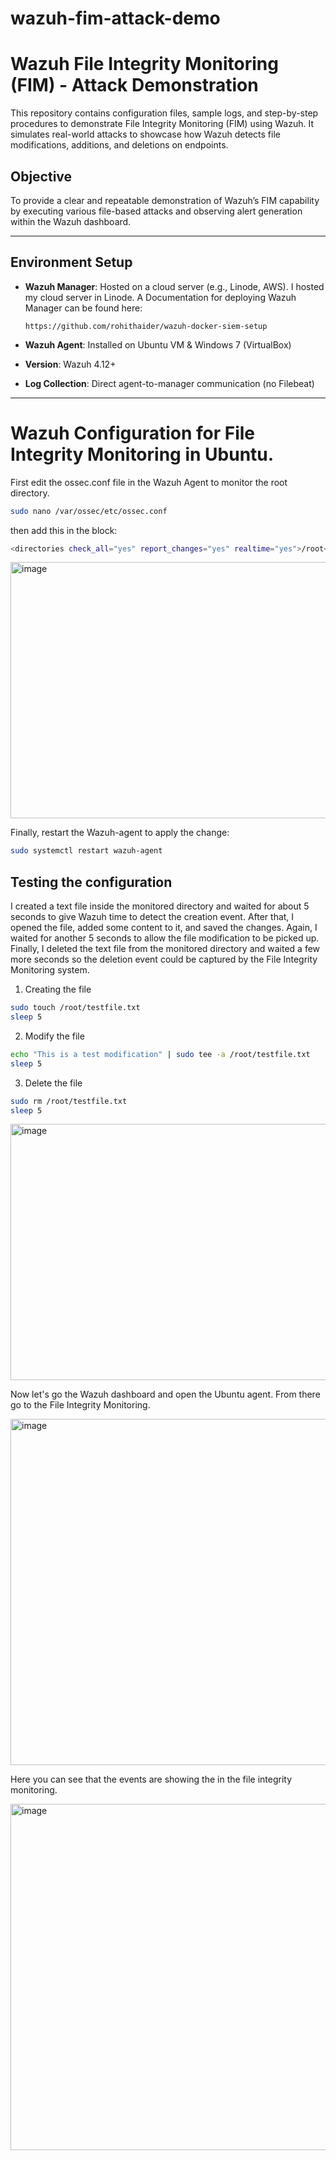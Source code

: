# wazuh-fim-attack-demo
# Wazuh File Integrity Monitoring (FIM) - Attack Demonstration

This repository contains configuration files, sample logs, and step-by-step procedures to demonstrate File Integrity Monitoring (FIM) using Wazuh. It simulates real-world attacks to showcase how Wazuh detects file modifications, additions, and deletions on endpoints.

## Objective

To provide a clear and repeatable demonstration of Wazuh’s FIM capability by executing various file-based attacks and observing alert generation within the Wazuh dashboard.

---

## Environment Setup

- **Wazuh Manager**: Hosted on a cloud server (e.g., Linode, AWS). I hosted my cloud server in Linode.
  A Documentation for deploying Wazuh Manager can be found here:
  
  ```url
  https://github.com/rohithaider/wazuh-docker-siem-setup
  ```
- **Wazuh Agent**: Installed on Ubuntu VM & Windows 7 (VirtualBox)
- **Version**: Wazuh 4.12+
- **Log Collection**: Direct agent-to-manager communication (no Filebeat)

---

# Wazuh Configuration for File Integrity Monitoring in Ubuntu.
First edit the ossec.conf file in the Wazuh Agent to monitor the root directory. 

```bash
sudo nano /var/ossec/etc/ossec.conf
```
then add this in the <syscheck> block:

```bash
<directories check_all="yes" report_changes="yes" realtime="yes">/root</directories>
```

<img width="571" height="410" alt="image" src="https://github.com/user-attachments/assets/8d39fa9b-97c7-4438-ac45-10b45460c89d" />

Finally, restart the Wazuh-agent to apply the change:

```bash
sudo systemctl restart wazuh-agent
```
## Testing the configuration
I created a text file inside the monitored directory and waited for about 5 seconds to give Wazuh time to detect the creation event. After that, I opened the file, added some content to it, and saved the changes. Again, I waited for another 5 seconds to allow the file modification to be picked up. Finally, I deleted the text file from the monitored directory and waited a few more seconds so the deletion event could be captured by the File Integrity Monitoring system.

1. Creating the file
```bash
sudo touch /root/testfile.txt
sleep 5
```
2. Modify the file
```bash
echo "This is a test modification" | sudo tee -a /root/testfile.txt
sleep 5
```
3. Delete the file
```bash
sudo rm /root/testfile.txt
sleep 5
```

<img width="571" height="410" alt="image" src="https://github.com/user-attachments/assets/1669febb-95ab-40a4-a187-0d814dba4372" />

Now let's go the Wazuh dashboard and open the Ubuntu agent. From there go to the File Integrity Monitoring.

<img width="1213" height="554" alt="image" src="https://github.com/user-attachments/assets/4d20e839-ef8b-4e3a-8e29-50a38eeb5d1f" />


Here you can see that the events are showing the in the file integrity monitoring. 

<img width="1213" height="554" alt="image" src="https://github.com/user-attachments/assets/004271dc-054d-48e4-9629-eac156130859" />



